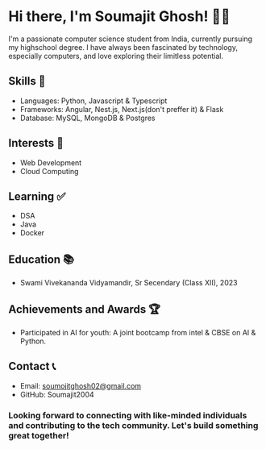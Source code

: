 # Hi there, I'm Soumajit Ghosh! 👋🏼

I'm a passionate computer science student from India, currently pursuing my highschool degree. 
I have always been fascinated by technology, especially computers, and love exploring their limitless potential.

## Skills 🔮
* Languages: Python, Javascript & Typescript
* Frameworks: Angular, Nest.js, Next.js(don't preffer it) & Flask
* Database: MySQL, MongoDB & Postgres

## Interests 🧠
* Web Development
* Cloud Computing

## Learning ✅
* DSA
* Java
* Docker

## Education 📚
* Swami Vivekananda Vidyamandir, Sr Secendary (Class XII), 2023

## Achievements and Awards 🏆
* Participated in AI for youth: A joint bootcamp from intel & CBSE on AI & Python.

## Contact 📞
* Email: soumojitghosh02@gmail.com
* GitHub: Soumajit2004

### Looking forward to connecting with like-minded individuals and contributing to the tech community. Let's build something great together!
